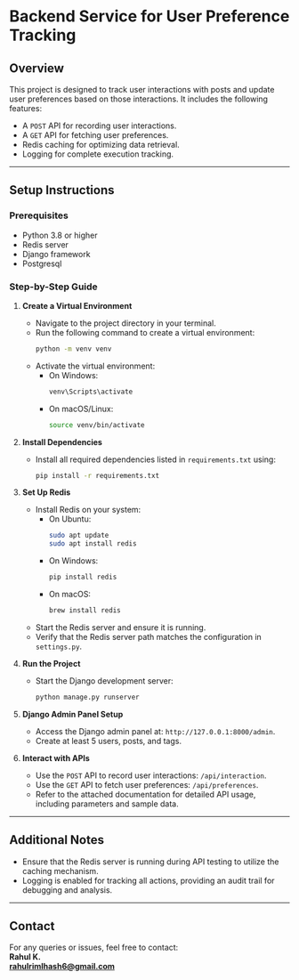 # Backend Service for User Preference Tracking

## Overview
This project is designed to track user interactions with posts and update user preferences based on those interactions. It includes the following features:  
- A `POST` API for recording user interactions.  
- A `GET` API for fetching user preferences.  
- Redis caching for optimizing data retrieval.  
- Logging for complete execution tracking.

---

## Setup Instructions  

### Prerequisites  
- Python 3.8 or higher  
- Redis server  
- Django framework
- Postgresql

### Step-by-Step Guide  

1. **Create a Virtual Environment**  
   - Navigate to the project directory in your terminal.  
   - Run the following command to create a virtual environment:  
     ```bash
     python -m venv venv
     ```  
   - Activate the virtual environment:  
     - On Windows:  
       ```bash
       venv\Scripts\activate
       ```  
     - On macOS/Linux:  
       ```bash
       source venv/bin/activate
       ```

2. **Install Dependencies**  
   - Install all required dependencies listed in `requirements.txt` using:  
     ```bash
     pip install -r requirements.txt
     ```

3. **Set Up Redis**  
   - Install Redis on your system:  
     - On Ubuntu:  
       ```bash
       sudo apt update
       sudo apt install redis
       ```
     - On Windows:  
       ```bash
       pip install redis
       ```  
     - On macOS:  
       ```bash
       brew install redis
       ```  
   - Start the Redis server and ensure it is running.  
   - Verify that the Redis server path matches the configuration in `settings.py`.  

4. **Run the Project**  
   - Start the Django development server:  
     ```bash
     python manage.py runserver
     ```

5. **Django Admin Panel Setup**  
   - Access the Django admin panel at: `http://127.0.0.1:8000/admin`.  
   - Create at least 5 users, posts, and tags.  

6. **Interact with APIs**  
   - Use the `POST` API to record user interactions: `/api/interaction`.  
   - Use the `GET` API to fetch user preferences: `/api/preferences`.  
   - Refer to the attached documentation for detailed API usage, including parameters and sample data.  

---

## Additional Notes  
- Ensure that the Redis server is running during API testing to utilize the caching mechanism.  
- Logging is enabled for tracking all actions, providing an audit trail for debugging and analysis.  

---

## Contact  
For any queries or issues, feel free to contact:  
**Rahul K.**  
**rahulrimlhash6@gmail.com**

